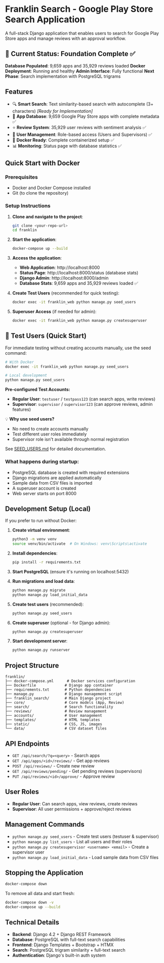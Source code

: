 # Franklin Search - Google Play Store Search Application

A full-stack Django application that enables users to search for Google Play Store apps and manage reviews with an approval workflow.

## 🚀 Current Status: Foundation Complete ✅

**Database Populated**: 9,659 apps and 35,929 reviews loaded
**Docker Deployment**: Running and healthy
**Admin Interface**: Fully functional
**Next Phase**: Search implementation with PostgreSQL trigrams

## Features

- 🔍 **Smart Search**: Text similarity-based search with autocomplete (3+ characters) *[Ready for Implementation]*
- 📱 **App Database**: 9,659 Google Play Store apps with complete metadata ✅
- ⭐ **Review System**: 35,929 user reviews with sentiment analysis ✅
- 👥 **User Management**: Role-based access (Users and Supervisors) ✅
- 🐳 **Docker Ready**: Complete containerized setup ✅
- 📊 **Monitoring**: Status page with database statistics ✅

## Quick Start with Docker

### Prerequisites
- Docker and Docker Compose installed
- Git (to clone the repository)

### Setup Instructions

1. **Clone and navigate to the project**:
   ```bash
   git clone <your-repo-url>
   cd franklin
   ```

2. **Start the application**:
   ```bash
   docker-compose up --build
   ```

3. **Access the application**:
   - **Web Application**: http://localhost:8000
   - **Status Page**: http://localhost:8000/status (database stats)
   - **Django Admin**: http://localhost:8000/admin
   - **Database Stats**: 9,659 apps and 35,929 reviews loaded ✅

4. **Create Test Users** (recommended for quick testing):
   ```bash
   docker exec -it franklin_web python manage.py seed_users
   ```

5. **Superuser Access** (if needed for admin):
   ```bash
   docker exec -it franklin_web python manage.py createsuperuser
   ```

## 👤 Test Users (Quick Start)

For immediate testing without creating accounts manually, use the seed command:

```bash
# With Docker
docker exec -it franklin_web python manage.py seed_users

# Local development
python manage.py seed_users
```

**Pre-configured Test Accounts:**
- **Regular User**: `testuser` / `testpass123` (can search apps, write reviews)
- **Supervisor**: `supervisor` / `supervisor123` (can approve reviews, admin features)

💡 **Why use seed users?**
- No need to create accounts manually
- Test different user roles immediately
- Supervisor role isn't available through normal registration

See [SEED_USERS.md](SEED_USERS.md) for detailed documentation.

### What happens during startup:
- PostgreSQL database is created with required extensions
- Django migrations are applied automatically
- Sample data from CSV files is imported
- A superuser account is created
- Web server starts on port 8000

## Development Setup (Local)

If you prefer to run without Docker:

1. **Create virtual environment**:
   ```bash
   python3 -m venv venv
   source venv/bin/activate  # On Windows: venv\Scripts\activate
   ```

2. **Install dependencies**:
   ```bash
   pip install -r requirements.txt
   ```

3. **Start PostgreSQL** (ensure it's running on localhost:5432)

4. **Run migrations and load data**:
   ```bash
   python manage.py migrate
   python manage.py load_initial_data
   ```

5. **Create test users** (recommended):
   ```bash
   python manage.py seed_users
   ```

6. **Create superuser** (optional - for Django admin):
   ```bash
   python manage.py createsuperuser
   ```

7. **Start development server**:
   ```bash
   python manage.py runserver
   ```

## Project Structure

```
franklin/
├── docker-compose.yml      # Docker services configuration
├── Dockerfile             # Django app container
├── requirements.txt       # Python dependencies
├── manage.py              # Django management script
├── franklin_search/       # Main Django project
├── core/                  # Core models (App, Review)
├── search/                # Search functionality
├── reviews/               # Review management
├── accounts/              # User management
├── templates/             # HTML templates
├── static/                # CSS, JS, images
└── data/                  # CSV dataset files
```

## API Endpoints

- `GET /api/search/?q=<query>` - Search apps
- `GET /api/apps/<id>/reviews/` - Get app reviews
- `POST /api/reviews/` - Create new review
- `GET /api/reviews/pending/` - Get pending reviews (supervisors)
- `PUT /api/reviews/<id>/approve/` - Approve review

## User Roles

- **Regular User**: Can search apps, view reviews, create reviews
- **Supervisor**: All user permissions + approve/reject reviews

## Management Commands

- `python manage.py seed_users` - Create test users (testuser & supervisor)
- `python manage.py list_users` - List all users and their roles
- `python manage.py createsupervisor <username> <email>` - Create a supervisor user
- `python manage.py load_initial_data` - Load sample data from CSV files

## Stopping the Application

```bash
docker-compose down
```

To remove all data and start fresh:
```bash
docker-compose down -v
docker-compose up --build
```

## Technical Details

- **Backend**: Django 4.2 + Django REST Framework
- **Database**: PostgreSQL with full-text search capabilities
- **Frontend**: Django Templates + Bootstrap + HTMX
- **Search**: PostgreSQL trigram similarity + full-text search
- **Authentication**: Django's built-in auth system